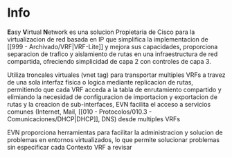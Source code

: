 # Info
**E**asy **V**irtual **N**etwork es una solucion Propietaria de Cisco para la virtualizacion de red basada en IP que simplifica la implementacion de [[999 - Archivado/VRF|VRF-Lite]] y mejora sus capacidades, proporciona separacion de trafico y aislamiento de rutas en una infraestructura de red compartida, ofreciendo simplicidad de capa 2 con controles de capa 3.

Utiliza troncales virtuales (vnet tag) para transportar multiples VRFs a travez de una sola interfaz fisica o logica mediante replicacion de rutas, permitiendo que cada VRF acceda a la tabla de enrutamiento compartido y elimiando la necesidad de configuracion de importacion y exportacion de rutas y la creacion de sub-interfaces, EVN facilita el acceso a servicios comunes (Internet, Mail, [[010 - Protocolos/010.3 - Comunicaciones/DHCP|DHCP]], DNS) desde multiples VRFs

EVN proporciona herramientas para facilitar la administracion y solucion de problemas en entornos virtualizados, lo que permite solucionar problemas sin especificar cada Contexto VRF a revisar
